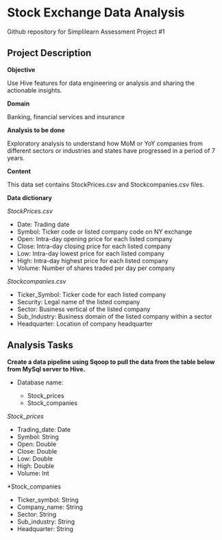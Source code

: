 # Stock Exchange Data Analysis
Github repository for Simplilearn Assessment Project #1

## Project Description 

**Objective**

Use Hive features for data engineering or analysis and sharing the actionable
insights.

**Domain**

Banking, financial services and insurance

**Analysis to be done**

Exploratory analysis to understand how MoM or YoY companies from different
sectors or industries and states have progressed in a period of 7 years.

**Content**

This data set contains StockPrices.csv and Stockcompanies.csv files.

**Data dictionary**

*StockPrices.csv*
- Date: Trading date
- Symbol: Ticker code or listed company code on NY exchange
- Open: Intra-day opening price for each listed company
- Close: Intra-day closing price for each listed company
- Low: Intra-day lowest price for each listed company
- High: Intra-day highest price for each listed company
- Volume: Number of shares traded per day per company

*Stockcompanies.csv*
- Ticker_Symbol: Ticker code for each listed company
- Security: Legal name of the listed company
- Sector: Business vertical of the listed company
- Sub_Industry: Business domain of the listed company within a sector
- Headquarter: Location of company headquarter

## Analysis Tasks

**Create a data pipeline using Sqoop to pull the data from the table below from
MySql server to Hive.**

- Database name: <username>
    - Stock_prices
    - Stock_companies

*Stock_prices*

- Trading_date: Date
- Symbol: String
- Open: Double
- Close: Double
- Low: Double
- High: Double
- Volume: Int

*Stock_companies

- Ticker_symbol: String
- Company_name: String
- Sector: String
- Sub_industry: String
- Headquarter: String
